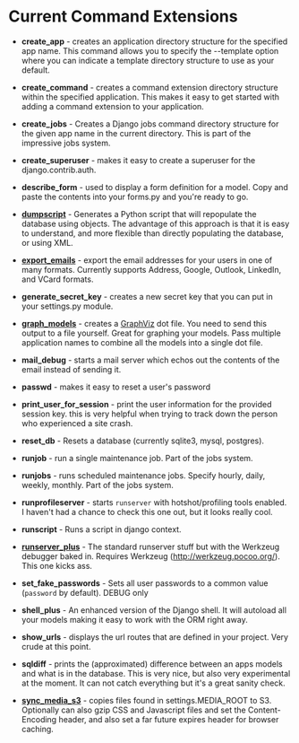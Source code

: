 # Current Command Extensions #

  * **create\_app** - creates an application directory structure for the specified app name.  This command allows you to specify the --template option where you can indicate a template directory structure to use as your default.

  * **create\_command** - creates a command extension directory structure within the specified application.  This makes it easy to get started with adding a command extension to your application.

  * **create\_jobs** - Creates a Django jobs command directory structure for the given app name in the current directory.  This is part of the impressive jobs system.

  * **create\_superuser** - makes it easy to create a superuser for the django.contrib.auth.

  * **describe\_form** - used to display a form definition for a model.  Copy and paste the contents into your forms.py and you're ready to go.

  * **[dumpscript](Dumpscript.md)** - Generates a Python script that will repopulate the database using objects. The advantage of this approach is that it is easy to understand, and more flexible than directly populating the database, or using XML.

  * **[export\_emails](ExportEmails.md)** - export the email addresses for your users in one of many formats.  Currently supports Address, Google, Outlook, LinkedIn, and VCard formats.

  * **generate\_secret\_key** - creates a new secret key that you can put in your settings.py module.

  * **[graph\_models](GraphModels.md)** - creates a [GraphViz](http://www.graphviz.org/) dot file.  You need to send this output to a file yourself.  Great for graphing your models. Pass multiple application names to combine all the models into a single dot file.

  * **mail\_debug** - starts a mail server which echos out the contents of the email instead of sending it.

  * **passwd** - makes it easy to reset a user's password

  * **print\_user\_for\_session** - print the user information for the provided session key. this is very helpful when trying to track down the person who experienced a site crash.

  * **reset\_db** - Resets a database (currently sqlite3, mysql, postgres).

  * **runjob** - run a single maintenance job.  Part of the jobs system.

  * **runjobs** - runs scheduled maintenance jobs. Specify hourly, daily, weekly, monthly.  Part of the jobs system.

  * **runprofileserver** - starts `runserver` with hotshot/profiling tools enabled.  I haven't had a chance to check this one out, but it looks really cool.

  * **runscript** - Runs a script in django context.

  * **[runserver\_plus](RunServerPlus.md)** - The standard runserver stuff but with the Werkzeug debugger baked in.  Requires Werkzeug (http://werkzeug.pocoo.org/).  This one kicks ass.

  * **set\_fake\_passwords** -  Sets all user passwords to a common value (`password` by default). DEBUG only

  * **shell\_plus** - An enhanced version of the Django shell.  It will autoload all your models making it easy to work with the ORM right away.

  * **show\_urls** - displays the url routes that are defined in your project.  Very crude at this point.

  * **sqldiff** - prints the (approximated) difference between an apps models and what is in the database.  This is very nice, but also very experimental at the moment.  It can not catch everything but it's a great sanity check.

  * **[sync\_media\_s3](sync_media_s3.md)** - copies files found in settings.MEDIA\_ROOT to S3.  Optionally can also gzip CSS and Javascript files and set the Content-Encoding header, and also set a far future expires header for browser caching.